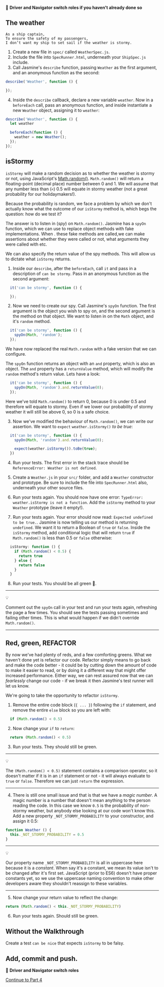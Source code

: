 :twisted_rightwards_arrows: **Driver and Navigator switch roles if you haven't already done so**

## The weather

```
As a ship captain,
To ensure the safety of my passengers,
I don’t want my ship to set sail if the weather is stormy.
```

1. Create a new file in `spec/` called `WeatherSpec.js`.
2. Include the file into `SpecRunner.html`, underneath your `ShipSpec.js` include.
3. Call Jasmine's `describe` function, passing `Weather` as the first argument, and an anonymous function as the second:

```js
describe('Weather', function () {

});
```

4. Inside the `describe` callback, declare a new variable `weather`. Now in a `beforeEach` call, pass an anonymous function, and inside instantiate a new `Weather` object, assigning it to `weather`:

```js
describe('Weather', function () {
  let weather

  beforeEach(function () {
    weather = new Weather();
  });
});
```

## isStormy

`isStormy` will make a random decision as to whether the weather is stormy or not, using JavaScript's [Math.random()](https://developer.mozilla.org/en-US/docs/Web/JavaScript/Reference/Global_Objects/Math/random). `Math.random()` will return a floating-point (decimal place) number between 0 and 1. We will assume that any number less than (`<`) 0.5 will equate in stormy weather (not a great probability for our holidaymakers!). 

Because the probability is random, we face a problem by which we don't actually know what the outcome of our `isStormy` method is, which begs the question: how do we test it? 

The answer is to listen in (*spy*) on `Math.random()`.
Jasmine has a `spyOn` function, which we can use to replace object methods with fake implementations. When . these fake methods are called,we can make assertions about whether they were called or not, what arguments they were called with etc.

We can also specify the return value of the spy methods. This will allow us to dictate what `isStormy` returns.

1. Inside our `describe`, after the `beforeEach`, call `it` and pass in a description of `can be stormy`. Pass in an anonymous function as the second argument:

```js
  it('can be stormy', function () {

  });
```

2. Now we need to create our spy. Call Jasmine's `spyOn` function. The first argument is the object you wish to spy on, and the second argument is the method on that object. We want to listen in on the `Math` object, and it's `random` method. 
```js
  it('can be stormy', function () {
    spyOn(Math, 'random');
  });
```

We have now replaced the real `Math.random` with a fake version that we can configure.

The `spyOn` function returns an object with an `and` property, which is also an object. The `and` property has a `returnValue` method, which will modify the `random` method's return value. Lets have a look:

```js
  it('can be stormy', function () {
    spyOn(Math, 'random').and.returnValue(0);
  });
```

Here we've told `Math.random()` to return 0, because 0 is under 0.5 and therefore will equate to stormy. Even if we lower our probability of stormy weather it will still be above 0, so 0 is a safe choice.

3. Now we've modified the behaviour of `Math.random()`, we can write our assertion. We want to `expect` `weather.isStormy()` *to be true*:

```js
  it('can be stormy', function () {
    spyOn(Math, 'random').and.returnValue(0);

    expect(weather.isStormy()).toBe(true);
  })
```

4. Run your tests. The first error in the stack trace should be `ReferenceError: Weather is not defined`. 

5. Create a `Weather.js` in your `src/` folder, and add a `Weather` constructor and prototype. Be sure to include the file into `SpecRunner.html` also, underneath your other source files.

6. Run your tests again. You should now have one error: `TypeError: weather.isStormy is not a function`. Add the `isStormy` method to your `Weather` prototype (leave it empty!). 

7. Run your tests again. Your error should now read: `Expected undefined to be true.`. Jasmine is now telling us our method is returning `undefined`. We want it to return a Boolean of `true` or `false`. Inside the `isStormy` method, add conditional logic that will return `true` if `Math.random()` is less than 0.5 or `false` otherwise:

```js
  isStormy: function () {
    if (Math.random() < 0.5) {
      return true
    } else {
      return false
    }
  }
```

8. Run your tests. You should be all green :green_heart:.

***
:bulb:

Comment out the `spyOn` call in your test and run your tests again, refreshing the page a few times. You should see the tests passing sometimes and failing other times. This is what would happen if we didn't override `Math.random()`.
***

## Red, green, REFACTOR

By now we've had plenty of reds, and a few comforting greens. What we haven't done yet is refactor our code. Refactor simply means to go back and make the code better - it could be by cutting down the amount of code to make it easier to read, or by doing it a different way that might offer increased performance. Either way, we can rest assured now that we can *fearlessly* change our code - if we break it then Jasmine's test runner will let us know. 

We're going to take the opportunity to refactor `isStormy`. 

1. Remove the entire code block (`{ ... }`) following the `if` statement, and remove the entire `else` block so you are left with:

```js
  if (Math.random() < 0.5)
```

2. Now change your `if` to `return`:

```js
  return (Math.random() < 0.5)
```

3. Run your tests. They should still be green.

***
:bulb:

The `(Math.random() < 0.5)` statement contains a comparison operator, so it doesn't matter if it is in an `if` statement or not - it will always evaluate to `true` or `false`. Therefore we can just `return` the expression.
***

4. There is still one small issue and that is that we have a *magic number*. A magic number is a number that doesn't mean anything to the person reading the code. In this case we know `0.5` is the probability of non-stormy weather, but anybody else looking at our code won't know this. Add a new property `_NOT_STORMY_PROBABILITY` to your constructor, and assign it 0.5:

```js
function Weather () {
  this._NOT_STORMY_PROBABILITY = 0.5
} 
```

***
:bulb: 

Our property name `_NOT_STORMY_PROBABILITY` is all in uppercase here because it is a *constant*. When say it's a constant, we mean its value isn't to be changed after it's first set. JavaScript (prior to ES6) doesn't have proper constants yet, so we use the uppercase naming convention to make other developers aware they shouldn't reassign to these variables.
***

5. Now change your return value to reflect the change:

```js
return (Math.random() < this._NOT_STORMY_PROBABILITY)
```

6. Run your tests again. Should still be green.

## Without the Walkthrough

Create a test `can be nice` that expects `isStormy` to be falsy.

## Add, commit and push.

:twisted_rightwards_arrows: **Driver and Navigator switch roles**

[Continue to Part 4](lesson1_page4.md)
